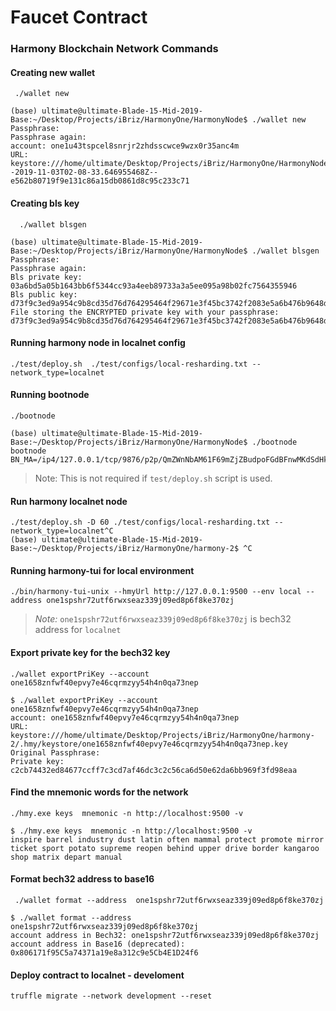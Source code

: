 # Faucet Contract 

### Harmony Blockchain Network Commands
#### Creating new wallet

` ./wallet new`
```
(base) ultimate@ultimate-Blade-15-Mid-2019-Base:~/Desktop/Projects/iBriz/HarmonyOne/HarmonyNode$ ./wallet new
Passphrase: 
Passphrase again: 
account: one1u43tspcel8snrjr2zhdsscwce9wzx0r35anc4m
URL: keystore:///home/ultimate/Desktop/Projects/iBriz/HarmonyOne/HarmonyNode/.hmy/keystore/UTC--2019-11-03T02-08-33.646955468Z--e562b80719f9e131c86a15db0861d8c95c233c71

```
#### Creating bls key

`  ./wallet blsgen`
```
(base) ultimate@ultimate-Blade-15-Mid-2019-Base:~/Desktop/Projects/iBriz/HarmonyOne/HarmonyNode$ ./wallet blsgen
Passphrase: 
Passphrase again: 
Bls private key: 03a6bd5a05b1643bb6f5344cc93a4eeb89733a3a5ee095a98b02fc7564355946
Bls public key: d73f9c3ed9a954c9b8cd35d76d764295464f29671e3f45bc3742f2083e5a6b476b9648d51bfcddf038b0708ab45f6f0b
File storing the ENCRYPTED private key with your passphrase: d73f9c3ed9a954c9b8cd35d76d764295464f29671e3f45bc3742f2083e5a6b476b9648d51bfcddf038b0708ab45f6f0b.key

```

#### Running harmony node in localnet config
 
 `./test/deploy.sh  ./test/configs/local-resharding.txt --network_type=localnet`
 
 
 
####  Running bootnode
`./bootnode`
```
(base) ultimate@ultimate-Blade-15-Mid-2019-Base:~/Desktop/Projects/iBriz/HarmonyOne/HarmonyNode$ ./bootnode 
bootnode BN_MA=/ip4/127.0.0.1/tcp/9876/p2p/QmZWnNbAM61F69mZjZBudpoFGdBFnwMKdSdHk8NAH8bLyG
```
> Note: This is not required if `test/deploy.sh`  script is used.


#### Run harmony localnet node
```
./test/deploy.sh -D 60 ./test/configs/local-resharding.txt --network_type=localnet^C
(base) ultimate@ultimate-Blade-15-Mid-2019-Base:~/Desktop/Projects/iBriz/HarmonyOne/harmony-2$ ^C
```

#### Running harmony-tui for local environment
`./bin/harmony-tui-unix --hmyUrl http://127.0.0.1:9500 --env local --address one1spshr72utf6rwxseaz339j09ed8p6f8ke370zj`
 > *Note:*  `one1spshr72utf6rwxseaz339j09ed8p6f8ke370zj` is bech32 address for `localnet`
 
 
 #### Export private key for the bech32 key
 
 `./wallet exportPriKey --account  one1658znfwf40epvy7e46cqrmzyy54h4n0qa73nep`
 
 ```
 $ ./wallet exportPriKey --account  one1658znfwf40epvy7e46cqrmzyy54h4n0qa73nep
account: one1658znfwf40epvy7e46cqrmzyy54h4n0qa73nep
URL: keystore:///home/ultimate/Desktop/Projects/iBriz/HarmonyOne/harmony-2/.hmy/keystore/one1658znfwf40epvy7e46cqrmzyy54h4n0qa73nep.key
Original Passphrase: 
Private key: c2cb74432ed84677ccff7c3cd7af46dc3c2c56ca6d50e62da6bb969f3fd98eaa 
 ```
 
 #### Find the mnemonic words for the network
 
 `./hmy.exe keys  mnemonic -n http://localhost:9500 -v`
 
 ```
 $ ./hmy.exe keys  mnemonic -n http://localhost:9500 -v
inspire barrel industry dust latin often mammal protect promote mirror ticket sport potato supreme reopen behind upper drive border kangaroo shop matrix depart manual
 ```
 
 #### Format bech32 address to base16 
 
 ` ./wallet format --address  one1spshr72utf6rwxseaz339j09ed8p6f8ke370zj`
 
 ```
 $ ./wallet format --address  one1spshr72utf6rwxseaz339j09ed8p6f8ke370zj
account address in Bech32: one1spshr72utf6rwxseaz339j09ed8p6f8ke370zj
account address in Base16 (deprecated): 0x806171f95C5a74371a19e8a312c9e5Cb4E1D24f6
 ```
 
 #### Deploy contract to localnet - develoment
 
 `truffle migrate --network development --reset`
 
 

